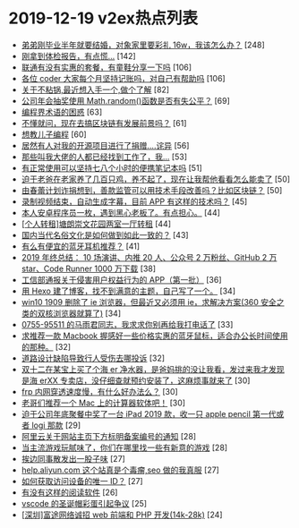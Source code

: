 # 2019-12-19 v2ex热点列表

+ [弟弟刚毕业半年就要结婚，对象家里要彩礼 16w，我该怎么办？](https://www.v2ex.com/t/630426#reply248) [248]
+ [刚拿到体检报告，有点慌...](https://www.v2ex.com/t/630461#reply142) [142]
+ [联通有没有实惠的套餐，有童鞋分享一下吗](https://www.v2ex.com/t/630387#reply106) [106]
+ [各位 coder 大家每个月坚持记账吗，对自己有帮助吗](https://www.v2ex.com/t/630438#reply106) [106]
+ [关于不粘锅,最近想入手一个,做个了解](https://www.v2ex.com/t/630393#reply82) [82]
+ [公司年会抽奖使用 Math.random()函数是否有失公平？](https://www.v2ex.com/t/630433#reply69) [69]
+ [编程界术语的困惑](https://www.v2ex.com/t/630476#reply63) [63]
+ [不懂就问，现在去搞区块链有发展前景吗？](https://www.v2ex.com/t/630409#reply61) [61]
+ [想教儿子编程](https://www.v2ex.com/t/630373#reply60) [60]
+ [居然有人对我的开源项目进行了捐赠....诧异](https://www.v2ex.com/t/630551#reply56) [56]
+ [那些叫我大佬的人都已经找到工作了，我...](https://www.v2ex.com/t/630391#reply53) [53]
+ [有正常使用可以坚持七八个小时的便携笔记本吗](https://www.v2ex.com/t/630435#reply51) [51]
+ [迫于老爸在老家养了几百只鸡，养不起了，现在让我帮他看看怎么能卖了](https://www.v2ex.com/t/630583#reply50) [50]
+ [由春蕾计划诈捐想到，善款监管可以用技术手段改善吗？比如区块链？](https://www.v2ex.com/t/630478#reply50) [50]
+ [录制视频结束，自动生成字幕，目前 APP 有这样的技术吗？](https://www.v2ex.com/t/630384#reply45) [45]
+ [本人安卓程序员一枚，遇到黑心老板了。有点担心。](https://www.v2ex.com/t/630558#reply44) [44]
+ [[个人转租]塘朗崇文花园两室一厅转租](https://www.v2ex.com/t/630390#reply44) [44]
+ [国内当代名俗文化是如何做到如此一致的？](https://www.v2ex.com/t/630436#reply43) [43]
+ [有么有便宜的蓝牙耳机推荐？](https://www.v2ex.com/t/630388#reply41) [41]
+ [2019 年终总结： 10 场演讲、内推 20 人、公众号 2 万粉丝、GitHub 2 万 star、Code Runner 1000 万下载](https://www.v2ex.com/t/630381#reply38) [38]
+ [工信部通报关于侵害用户权益行为的 APP（第一批）](https://www.v2ex.com/t/630446#reply36) [36]
+ [用 Hexo 建了博客，找不到满意的主题，自己写了一个。](https://www.v2ex.com/t/630537#reply34) [34]
+ [win10 1909 删除了 ie 浏览器，但最近又必须用 ie，求解决方案(360 安全之类的双核浏览器就算了)](https://www.v2ex.com/t/630376#reply34) [34]
+ [0755-95511 的马雨君同志，我求求你别再给我打电话了](https://www.v2ex.com/t/630405#reply33) [33]
+ [求推荐一款 Macbook 握感好一些价格实惠的蓝牙鼠标，适合办公长时间使用的那种。](https://www.v2ex.com/t/630425#reply32) [32]
+ [道路设计缺陷导致行人受伤去哪投诉](https://www.v2ex.com/t/630477#reply32) [32]
+ [双十二在某宝上买了个海 er 净水器，是爸妈挑的没让我看，发过来我才发现是海 erXX 专卖店，没仔细查就预约安装了，这麻烦事就来了](https://www.v2ex.com/t/630378#reply30) [30]
+ [frp 内网穿透速度慢，有什么好办法么？](https://www.v2ex.com/t/630487#reply30) [30]
+ [老哥们推荐一个 Mac 上的计算器软体吧！](https://www.v2ex.com/t/630503#reply30) [30]
+ [迫于公司年底聚餐中奖了一台 iPad 2019 款，收一只 apple pencil 第一代或者 logi 那款](https://www.v2ex.com/t/630439#reply29) [29]
+ [阿里云关于网站主页下方标明备案编号的通知](https://www.v2ex.com/t/630471#reply28) [28]
+ [当主流游戏玩腻味了，你们在哪里找一些有新意的游戏](https://www.v2ex.com/t/630517#reply28) [28]
+ [挨边同事散发出一股子味](https://www.v2ex.com/t/630536#reply27) [27]
+ [help.aliyun.com 这个站真是个毒瘤,seo 做的我真服](https://www.v2ex.com/t/630406#reply27) [27]
+ [如何获取访问设备的唯一 ID？](https://www.v2ex.com/t/630448#reply27) [27]
+ [有没有这样的阅读软件](https://www.v2ex.com/t/630380#reply26) [26]
+ [vscode 的圣诞帽彩蛋引起争议](https://www.v2ex.com/t/630547#reply25) [25]
+ [[深圳]富途网络诚招 web 前端和 PHP 开发(14k-28k)](https://www.v2ex.com/t/630455#reply24) [24]
